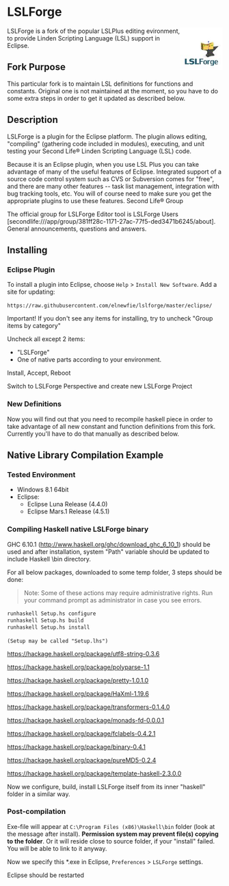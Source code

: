 # LSLForge

<img src="doc/logo100x100.jpg" align="right" width="100px" height="100px" />

LSLForge is a fork of the popular LSLPlus editing evironment, to provide Linden Scripting Language (LSL) support in Eclipse.

## Fork Purpose

This particular fork is to maintain LSL definitions for functions and constants. Original one is not maintained at the moment, so you have to do some extra steps in order to get it updated as described below.


## Description

LSLForge is a plugin for the Eclipse platform. The plugin allows editing, "compiling" (gathering code included in modules), executing, and unit testing your Second Life® Linden Scripting Language (LSL) code.

Because it is an Eclipse plugin, when you use LSL Plus you can take advantage of many of the useful features of Eclipse. Integrated support of a source code control system such as CVS or Subversion comes for "free", and there are many other features -- task list management, integration with bug tracking tools, etc. You will of course need to make sure you get the appropriate plugins to use these features.
Second Life® Group

The official group for LSLForge Editor tool is LSLForge Users [secondlife:///app/group/381ff28c-1171-27ac-77f5-ded3471b6245/about]. General announcements, questions and answers.

## Installing

### Eclipse Plugin

To install a plugin into Eclipse, choose ``Help`` > ``Install New Software``. Add a site for updating:

``https://raw.githubusercontent.com/elnewfie/lslforge/master/eclipse/``

Important! If you don't see any items for installing, try to uncheck "Group items by category"

Uncheck all except 2 items:

* "LSLForge"
* One of native parts according to your environment. 

Install, Accept, Reboot

Switch to LSLForge Perspective and create new LSLForge Project 

### New Definitions

Now you will find out that you need to recompile haskell piece in order to take advantage of all new constant and function definitions from this fork. Currently you'll have to do that manually as described below.

## Native Library Compilation Example

### Tested Environment

* Windows 8.1 64bit
* Eclipse:
    * Eclipse Luna Release (4.4.0)
    * Eclipse Mars.1 Release (4.5.1)

### Compiling Haskell native LSLForge binary

GHC 6.10.1 (http://www.haskell.org/ghc/download_ghc_6_10_1) should be used and after installation, system "Path" variable should be updated to include Haskell \bin directory.

For all below packages, downloaded to some temp folder, 3 steps should be done:

> Note: Some of these actions may require administrative rights. Run your command prompt as administrator in case you see errors.

```
runhaskell Setup.hs configure
runhaskell Setup.hs build
runhaskell Setup.hs install

(Setup may be called "Setup.lhs")

```

https://hackage.haskell.org/package/utf8-string-0.3.6

https://hackage.haskell.org/package/polyparse-1.1

https://hackage.haskell.org/package/pretty-1.0.1.0

https://hackage.haskell.org/package/HaXml-1.19.6

https://hackage.haskell.org/package/transformers-0.1.4.0

https://hackage.haskell.org/package/monads-fd-0.0.0.1

https://hackage.haskell.org/package/fclabels-0.4.2.1

https://hackage.haskell.org/package/binary-0.4.1

https://hackage.haskell.org/package/pureMD5-0.2.4

https://hackage.haskell.org/package/template-haskell-2.3.0.0

Now we configure, build, install LSLForge itself from its inner "haskell" folder in a similar way.

### Post-compilation

Exe-file will appear at ``C:\Program Files (x86)\Haskell\bin`` folder (look at the message after install). **Permission system may prevent file(s) copying to the folder**. Or it will reside close to source folder, if your "install" failed. You will be able to link to it anyway.

Now we specify this *.exe in Eclipse, ``Preferences`` > ``LSLForge`` settings.

Eclipse should be restarted

